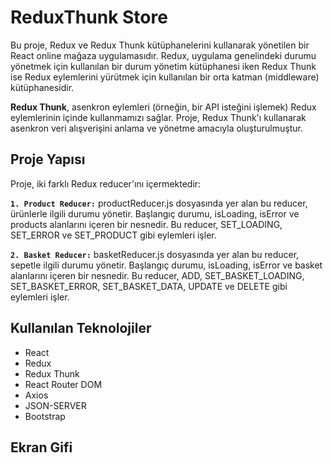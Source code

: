 # ReduxThunk Store

Bu proje, Redux ve Redux Thunk kütüphanelerini kullanarak yönetilen bir React online mağaza uygulamasıdır. Redux, uygulama genelindeki durumu yönetmek için kullanılan bir durum yönetim kütüphanesi iken Redux Thunk ise Redux eylemlerini yürütmek için kullanılan bir orta katman (middleware) kütüphanesidir. 

**Redux Thunk**, asenkron eylemleri (örneğin, bir API isteğini işlemek) Redux eylemlerinin içinde kullanmamızı sağlar. Proje, Redux Thunk'ı kullanarak asenkron veri alışverişini anlama ve yönetme amacıyla oluşturulmuştur.

## Proje Yapısı

Proje, iki farklı Redux reducer'ını içermektedir:

**`1. Product Reducer:`**
productReducer.js dosyasında yer alan bu reducer, ürünlerle ilgili durumu yönetir. Başlangıç durumu, isLoading, isError ve products alanlarını içeren bir nesnedir. Bu reducer, SET_LOADING, SET_ERROR ve SET_PRODUCT gibi eylemleri işler.

**`2. Basket Reducer:`**
basketReducer.js dosyasında yer alan bu reducer, sepetle ilgili durumu yönetir. Başlangıç durumu, isLoading, isError ve basket alanlarını içeren bir nesnedir. Bu reducer, ADD, SET_BASKET_LOADING, SET_BASKET_ERROR, SET_BASKET_DATA, UPDATE ve DELETE gibi eylemleri işler.

## Kullanılan Teknolojiler

* React
* Redux
* Redux Thunk
* React Router DOM
* Axios
* JSON-SERVER
* Bootstrap

## Ekran Gifi


